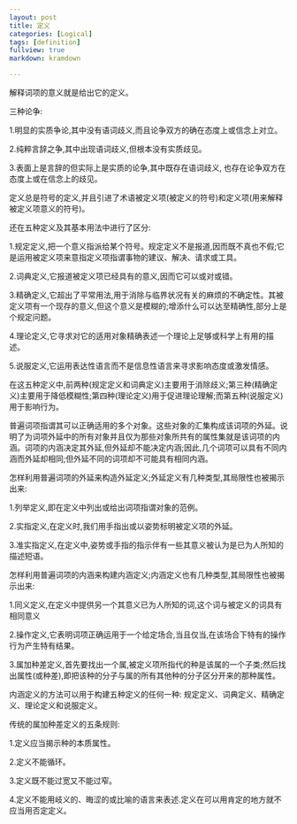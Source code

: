 ```yaml
---
layout: post
title: 定义
categories: [Logical]
tags: [definition]
fullview: true
markdown: kramdown

---
```



解释词项的意义就是给出它的定义。

三种论争:

1.明显的实质争论,其中没有语词歧义,而且论争双方的确在态度上或信念上对立。

2.纯粹言辞之争,其中出现语词歧义,但根本没有实质歧见。

3.表面上是言辞的但实际上是实质的论争,其中既存在语词歧义, 也存在论争双方在态度上或在信念上的歧见。

定义总是符号的定义,并且引进了术语被定义项(被定义的符号)和定义项(用来解释被定义项意义的符号)。

还在五种定义及其基本用法中进行了区分:

1.规定定义,把一个意义指派给某个符号。规定定义不是报道,因而既不真也不假;它是运用被定义项来意指定义项指谓事物的建议、解决、请求或工具。

2.词典定义,它报道被定义项已经具有的意义,因而它可以或对或错。

3.精确定义,它超出了平常用法,用于消除与临界状况有关的麻烦的不确定性。其被定义项有一个现存的意义,但这个意义是模糊的;增添什么可以达至精确性,部分上是个规定问题。

4.理论定义,它寻求对它的适用对象精确表述一个理论上足够或科学上有用的描述。

5.说服定义,它运用表达性语言而不是信息性语言来寻求影响态度或激发情感。

在这五种定义中,前两种(规定定义和词典定义)主要用于消除歧义;第三种(精确定义)主要用于降低模糊性;第四种(理论定义)用于促进理论理解;而第五种(说服定义)用于影响行为。

普遍词项指谓其可以正确适用的多个对象。这些对象的汇集构成该词项的外延。说明了为词项外延中的所有对象并且仅为那些对象所共有的属性集就是该词项的内涵。词项的内涵决定其外延,但外延却不能决定内涵;因此,几个词项可以具有不同内涵而外延却相同;但外延不同的词项却不可能具有相同内涵。

怎样利用普遍词项的外延来构造外延定义;外延定义有几种类型,其局限性也被揭示出来:

1.列举定义,即在定义中列出或给出词项指谓对象的范例。

2.实指定义,在定义时,我们用手指出或以姿势标明被定义项的外延。

3.准实指定义,在定义中,姿势或手指的指示伴有一些其意义被认为是已为人所知的描述短语。

怎样利用普遍词项的内涵来构建内涵定义;内涵定义也有几种类型,其局限性也被揭示出来:

1.同义定义,在定义中提供另一个其意义已为人所知的词,这个词与被定义的词具有相同意义

2.操作定义,它表明词项正确运用于一个给定场合,当且仅当,在该场合下特有的操作行为产生特有结果。

3.属加种差定义,首先要找出一个属,被定义项所指代的种是该属的一个子类;然后找出属性(或种差),即把该种的分子与属的所有其他种的分子区分开来的那种属性。

内涵定义的方法可以用于构建五种定义的任何一种: 规定定义、词典定义、精确定义、理论定义和说服定义。

传统的属加种差定义的五条规则:

1.定义应当揭示种的本质属性。

2.定义不能循环。

3.定义既不能过宽又不能过窄。

4.定义不能用岐义的、晦涩的或比喻的语言来表述.定义在可以用肯定的地方就不应当用否定定义。
